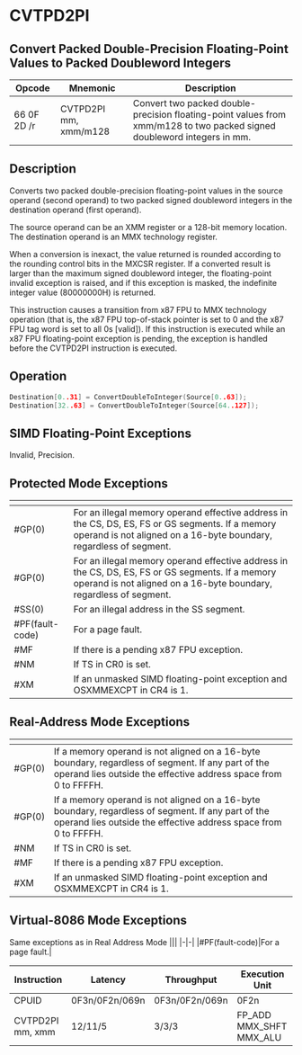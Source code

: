 # CVTPD2PI
 
## Convert Packed Double-Precision Floating-Point Values to Packed Doubleword Integers
 
 
|Opcode|Mnemonic|Description|
|-|-|-|
|66 0F 2D /r|CVTPD2PI mm, xmm/m128|Convert two packed double-precision floating-point values from xmm/m128 to two packed signed doubleword integers in mm.|
 
## Description
 
Converts two packed double-precision floating-point values in the source operand (second operand) to two packed signed doubleword integers in the destination operand (first operand).
 
The source operand can be an XMM register or a 128-bit memory location. The destination operand is an MMX technology register.
 
When a conversion is inexact, the value returned is rounded according to the rounding control bits in the MXCSR register. If a converted result is larger than the maximum signed doubleword integer, the floating-point invalid exception is raised, and if this exception is masked, the indefinite integer value (80000000H) is returned.
 
This instruction causes a transition from x87 FPU to MMX technology operation (that is, the x87 FPU top-of-stack pointer is set to 0 and the x87 FPU tag word is set to all 0s [valid]). If this instruction is executed while an x87 FPU floating-point exception is pending, the exception is handled before the CVTPD2PI instruction is executed.
 
 
## Operation
 
```c
Destination[0..31] = ConvertDoubleToInteger(Source[0..63]);
Destination[32..63] = ConvertDoubleToInteger(Source[64..127]);

```
 
 
## SIMD Floating-Point Exceptions
 
Invalid, Precision.
 
## Protected Mode Exceptions
 
|[]()||
|-|-|
|#GP(0)|For an illegal memory operand effective address in the CS, DS, ES, FS or GS segments. If a memory operand is not aligned on a 16-byte boundary, regardless of segment.|
|#GP(0)|For an illegal memory operand effective address in the CS, DS, ES, FS or GS segments. If a memory operand is not aligned on a 16-byte boundary, regardless of segment.|
|#SS(0)|For an illegal address in the SS segment.|
|#PF(fault-code)|For a page fault.|
|#MF|If there is a pending x87 FPU exception.|
|#NM|If TS in CR0 is set.|
|#XM|If an unmasked SIMD floating-point exception and OSXMMEXCPT in CR4 is 1.|
 
## Real-Address Mode Exceptions
 
|[]()||
|-|-|
|#GP(0)|If a memory operand is not aligned on a 16-byte boundary, regardless of segment. If any part of the operand lies outside the effective address space from 0 to FFFFH.|
|#GP(0)|If a memory operand is not aligned on a 16-byte boundary, regardless of segment. If any part of the operand lies outside the effective address space from 0 to FFFFH.|
|#NM|If TS in CR0 is set.|
|#MF|If there is a pending x87 FPU exception.|
|#XM|If an unmasked SIMD floating-point exception and OSXMMEXCPT in CR4 is 1.|
 
## Virtual-8086 Mode Exceptions
 
Same exceptions as in Real Address Mode
|[]()||
|-|-|
|#PF(fault-code)|For a page fault.|
 
|Instruction|Latency|Throughput|Execution Unit|
|-|-|-|-|
|CPUID|0F3n/0F2n/069n|0F3n/0F2n/069n|0F2n|
|CVTPD2PI mm, xmm|12/11/5|3/3/3|FP_ADD MMX_SHFT MMX_ALU|
